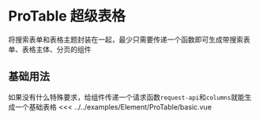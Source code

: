 ---
---

<script setup>
  import Basic from '../../examples/Element/ProTable/basic.vue';
    
</script>

# ProTable 超级表格

将搜索表单和表格主题封装在一起，最少只需要传递一个函数即可生成带搜索表单、表格主体、分页的组件

## 基础用法

如果没有什么特殊要求，给组件传递一个请求函数`request-api`和`columns`就能生成一个基础表格
<Basic />
<<< ../../examples/Element/ProTable/basic.vue
